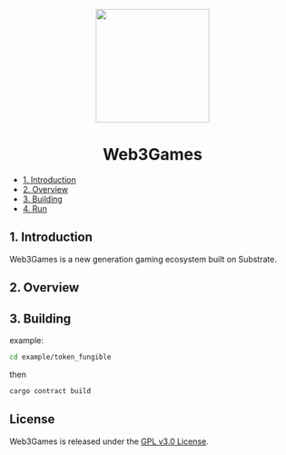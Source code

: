 <p align="center">
  <img src="https://user-images.githubusercontent.com/26602057/144711927-22cb7b89-6eb3-4794-b8e1-ac455f0957b1.png" width="200">
</p>

<div align="center">
<h1>Web3Games</h1>
</div>

<!-- TOC -->

- [1. Introduction](#1-introduction)
- [2. Overview](#2-overview)
- [3. Building](#3-building)
- [4. Run](#4-run)

<!-- /TOC -->

## 1. Introduction

Web3Games is a new generation gaming ecosystem built on Substrate.

## 2. Overview

## 3. Building


example:

```bash
cd example/token_fungible
```

then

```bash
cargo contract build
```
## License

Web3Games is released under the [GPL v3.0 License](LICENSE).
